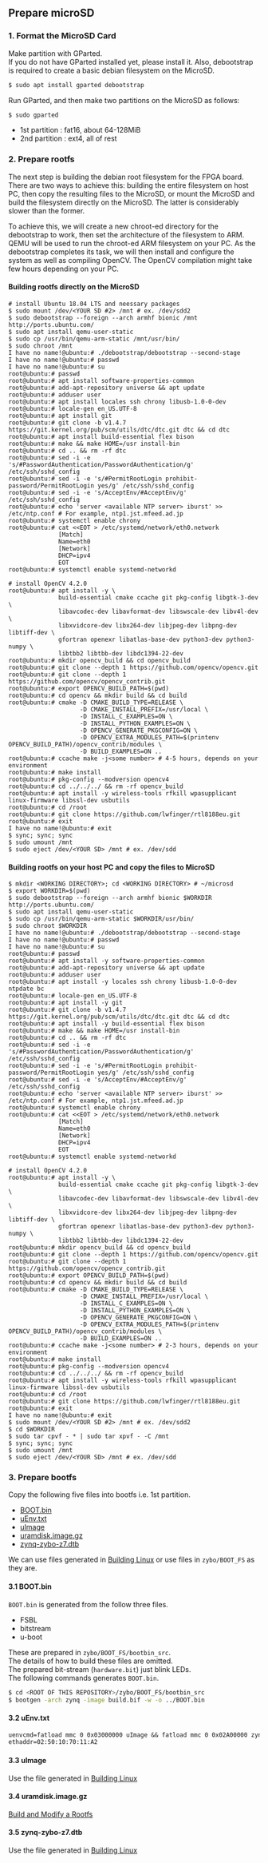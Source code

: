 ## Prepare microSD
### 1. Format the MicroSD Card
Make partition with GParted. \
If you do not have GParted installed yet, please install it. Also, debootstrap is required to create a basic debian filesystem on the MicroSD.

``` sh
$ sudo apt install gparted debootstrap 
```

Run GParted, and then make two partitions on the MicroSD as follows:

``` sh
$ sudo gparted
```

- 1st partition : fat16, about 64-128MiB
- 2nd partition : ext4, all of rest

### 2. Prepare rootfs
The next step is building the debian root filesystem for the FPGA board. There are two ways to achieve this: building the entire filesystem on host PC, then copy the resulting files to the MicroSD, or mount the MicroSD and build the filesystem directly on the MicroSD. The latter is considerably slower than the former.

To achieve this, we will create a new chroot-ed directory for the debootstrap to work, then set the architecture of the filesystem to ARM. QEMU will be used to run the chroot-ed ARM filesystem on your PC. As the debootstrap completes its task, we will then install and configure the system as well as compiling OpenCV. The OpenCV compilation might take few hours depending on your PC.


#### Building rootfs directly on the MicroSD

```
# install Ubuntu 18.04 LTS and neessary packages
$ sudo mount /dev/<YOUR SD #2> /mnt # ex. /dev/sdd2
$ sudo debootstrap --foreign --arch armhf bionic /mnt http://ports.ubuntu.com/
$ sudo apt install qemu-user-static
$ sudo cp /usr/bin/qemu-arm-static /mnt/usr/bin/
$ sudo chroot /mnt
I have no name!@ubuntu:# ./debootstrap/debootstrap --second-stage
I have no name!@ubuntu:# passwd
I have no name!@ubuntu:# su
root@ubuntu:# passwd
root@ubuntu:# apt install software-properties-common
root@ubuntu:# add-apt-repository universe && apt update
root@ubuntu:# adduser user
root@ubuntu:# apt install locales ssh chrony libusb-1.0-0-dev
root@ubuntu:# locale-gen en_US.UTF-8
root@ubuntu:# apt install git
root@ubuntu:# git clone -b v1.4.7 https://git.kernel.org/pub/scm/utils/dtc/dtc.git dtc && cd dtc
root@ubuntu:# apt install build-essential flex bison
root@ubuntu:# make && make HOME=/usr install-bin
root@ubuntu:# cd .. && rm -rf dtc
root@ubuntu:# sed -i -e 's/#PasswordAuthentication/PasswordAuthentication/g' /etc/ssh/sshd_config
root@ubuntu:# sed -i -e 's/#PermitRootLogin prohibit-password/PermitRootLogin yes/g' /etc/ssh/sshd_config
root@ubuntu:# sed -i -e 's/AcceptEnv/#AcceptEnv/g' /etc/ssh/sshd_config
root@ubuntu:# echo 'server <available NTP server> iburst' >> /etc/ntp.conf # For example, ntp1.jst.mfeed.ad.jp
root@ubuntu:# systemctl enable chrony
root@ubuntu:# cat <<EOT > /etc/systemd/network/eth0.network
              [Match]
              Name=eth0
              [Network]
              DHCP=ipv4
              EOT
root@ubuntu:# systemctl enable systemd-networkd

# install OpenCV 4.2.0
root@ubuntu:# apt install -y \
              build-essential cmake ccache git pkg-config libgtk-3-dev \
              libavcodec-dev libavformat-dev libswscale-dev libv4l-dev \
              libxvidcore-dev libx264-dev libjpeg-dev libpng-dev libtiff-dev \
              gfortran openexr libatlas-base-dev python3-dev python3-numpy \
              libtbb2 libtbb-dev libdc1394-22-dev
root@ubuntu:# mkdir opencv_build && cd opencv_build
root@ubuntu:# git clone --depth 1 https://github.com/opencv/opencv.git
root@ubuntu:# git clone --depth 1 https://github.com/opencv/opencv_contrib.git
root@ubuntu:# export OPENCV_BUILD_PATH=$(pwd)
root@ubuntu:# cd opencv && mkdir build && cd build
root@ubuntu:# cmake -D CMAKE_BUILD_TYPE=RELEASE \
                    -D CMAKE_INSTALL_PREFIX=/usr/local \
                    -D INSTALL_C_EXAMPLES=ON \
                    -D INSTALL_PYTHON_EXAMPLES=ON \
                    -D OPENCV_GENERATE_PKGCONFIG=ON \
                    -D OPENCV_EXTRA_MODULES_PATH=$(printenv OPENCV_BUILD_PATH)/opencv_contrib/modules \
                    -D BUILD_EXAMPLES=ON ..
root@ubuntu:# ccache make -j<some number> # 4-5 hours, depends on your environment
root@ubuntu:# make install
root@ubuntu:# pkg-config --modversion opencv4
root@ubuntu:# cd ../../../ && rm -rf opencv_build
root@ubuntu:# apt install -y wireless-tools rfkill wpasupplicant linux-firmware libssl-dev usbutils
root@ubuntu:# cd /root
root@ubuntu:# git clone https://github.com/lwfinger/rtl8188eu.git
root@ubuntu:# exit
I have no name!@ubuntu:# exit
$ sync; sync; sync
$ sudo umount /mnt
$ sudo eject /dev/<YOUR SD> /mnt # ex. /dev/sdd
```

#### Building rootfs on your host PC and copy the files to MicroSD

```
$ mkdir <WORKING DIRECTORY>; cd <WORKING DIRECTORY> # ~/microsd
$ export WORKDIR=$(pwd)
$ sudo debootstrap --foreign --arch armhf bionic $WORKDIR http://ports.ubuntu.com/ 
$ sudo apt install qemu-user-static
$ sudo cp /usr/bin/qemu-arm-static $WORKDIR/usr/bin/
$ sudo chroot $WORKDIR
I have no name!@ubuntu:# ./debootstrap/debootstrap --second-stage
I have no name!@ubuntu:# passwd
I have no name!@ubuntu:# su
root@ubuntu:# passwd
root@ubuntu:# apt install -y software-properties-common
root@ubuntu:# add-apt-repository universe && apt update
root@ubuntu:# adduser user
root@ubuntu:# apt install -y locales ssh chrony libusb-1.0-0-dev ntpdate bc
root@ubuntu:# locale-gen en_US.UTF-8
root@ubuntu:# apt install -y git
root@ubuntu:# git clone -b v1.4.7 https://git.kernel.org/pub/scm/utils/dtc/dtc.git dtc && cd dtc
root@ubuntu:# apt install -y build-essential flex bison
root@ubuntu:# make && make HOME=/usr install-bin
root@ubuntu:# cd .. && rm -rf dtc
root@ubuntu:# sed -i -e 's/#PasswordAuthentication/PasswordAuthentication/g' /etc/ssh/sshd_config
root@ubuntu:# sed -i -e 's/#PermitRootLogin prohibit-password/PermitRootLogin yes/g' /etc/ssh/sshd_config
root@ubuntu:# sed -i -e 's/AcceptEnv/#AcceptEnv/g' /etc/ssh/sshd_config
root@ubuntu:# echo 'server <available NTP server> iburst' >> /etc/ntp.conf # For example, ntp1.jst.mfeed.ad.jp
root@ubuntu:# systemctl enable chrony
root@ubuntu:# cat <<EOT > /etc/systemd/network/eth0.network
              [Match]
              Name=eth0
              [Network]
              DHCP=ipv4
              EOT
root@ubuntu:# systemctl enable systemd-networkd

# install OpenCV 4.2.0
root@ubuntu:# apt install -y \
              build-essential cmake ccache git pkg-config libgtk-3-dev \
              libavcodec-dev libavformat-dev libswscale-dev libv4l-dev \
              libxvidcore-dev libx264-dev libjpeg-dev libpng-dev libtiff-dev \
              gfortran openexr libatlas-base-dev python3-dev python3-numpy \
              libtbb2 libtbb-dev libdc1394-22-dev
root@ubuntu:# mkdir opencv_build && cd opencv_build
root@ubuntu:# git clone --depth 1 https://github.com/opencv/opencv.git
root@ubuntu:# git clone --depth 1 https://github.com/opencv/opencv_contrib.git
root@ubuntu:# export OPENCV_BUILD_PATH=$(pwd)
root@ubuntu:# cd opencv && mkdir build && cd build
root@ubuntu:# cmake -D CMAKE_BUILD_TYPE=RELEASE \
                    -D CMAKE_INSTALL_PREFIX=/usr/local \
                    -D INSTALL_C_EXAMPLES=ON \
                    -D INSTALL_PYTHON_EXAMPLES=ON \
                    -D OPENCV_GENERATE_PKGCONFIG=ON \
                    -D OPENCV_EXTRA_MODULES_PATH=$(printenv OPENCV_BUILD_PATH)/opencv_contrib/modules \
                    -D BUILD_EXAMPLES=ON ..
root@ubuntu:# ccache make -j<some number> # 2-3 hours, depends on your environment
root@ubuntu:# make install
root@ubuntu:# pkg-config --modversion opencv4
root@ubuntu:# cd ../../../ && rm -rf opencv_build
root@ubuntu:# apt install -y wireless-tools rfkill wpasupplicant linux-firmware libssl-dev usbutils
root@ubuntu:# cd /root
root@ubuntu:# git clone https://github.com/lwfinger/rtl8188eu.git
root@ubuntu:# exit
I have no name!@ubuntu:# exit
$ sudo mount /dev/<YOUR SD #2> /mnt # ex. /dev/sdd2
$ cd $WORKDIR
$ sudo tar cpvf - * | sudo tar xpvf - -C /mnt
$ sync; sync; sync
$ sudo umount /mnt
$ sudo eject /dev/<YOUR SD> /mnt # ex. /dev/sdd
```

### 3. Prepare bootfs
Copy the following five files into bootfs i.e. 1st partition.

- [BOOT.bin](../../zybo/BOOT_FS/BOOT.bin)
- [uEnv.txt](../../zybo/BOOT_FS/uEnv.txt)
- [uImage](../../zybo/BOOT_FS/uImage)
- [uramdisk.image.gz](../../zybo/BOOT_FS/uramdisk.image.gz)
- [zynq-zybo-z7.dtb](../../zybo/BOOT_FS/zynq-zybo-z7.dtb)

We can use files generated in [Building Linux](../sec3/index.md) or use files in `zybo/BOOT_FS` as they are.

#### 3.1 BOOT.bin
`BOOT.bin` is generated from the follow three files.

- FSBL
- bitstream
- u-boot

These are prepared in `zybo/BOOT_FS/bootbin_src`.\
The details of how to build these files are omitted.\
The prepared bit-stream (`hardware.bit`) just blink LEDs.\
The following commands generates `BOOT.bin`.

``` sh
$ cd <ROOT OF THIS REPOSITORY>/zybo/BOOT_FS/bootbin_src
$ bootgen -arch zynq -image build.bif -w -o ../BOOT.bin
```

#### 3.2 uEnv.txt
``` txt
uenvcmd=fatload mmc 0 0x03000000 uImage && fatload mmc 0 0x02A00000 zynq-zybo-z7.dtb && bootm 0x03000000 - 0x02A00000
ethaddr=02:50:10:70:11:A2
```

#### 3.3 uImage
Use the file generated in [Building Linux](../sec3/index.md)

#### 3.4 uramdisk.image.gz
[Build and Modify a Rootfs](https://xilinx-wiki.atlassian.net/wiki/spaces/A/pages/18842473/Build+and+Modify+a+Rootfs)

#### 3.5 zynq-zybo-z7.dtb
Use the file generated in [Building Linux](../sec3/index.md)
